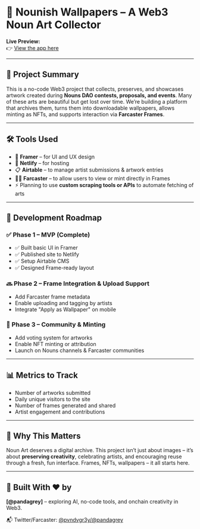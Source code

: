 # 🎨 Nounish Wallpapers – A Web3 Noun Art Collector

**Live Preview:**  
👉 [View the app here](https://glittering-brioche-12d83f.netlify.app)  

---

## 📌 Project Summary

This is a no-code Web3 project that collects, preserves, and showcases artwork created during **Nouns DAO contests, proposals, and events**. Many of these arts are beautiful but get lost over time. We’re building a platform that archives them, turns them into downloadable wallpapers, allows minting as NFTs, and supports interaction via **Farcaster Frames**.

---

## 🛠 Tools Used

- 🧱 **Framer** – for UI and UX design  
- 🔗 **Netlify** – for hosting  
- 📋 **Airtable** – to manage artist submissions & artwork entries  
- 🧙‍♂️ **Farcaster** – to allow users to view or mint directly in Frames  
- ⚡️ Planning to use **custom scraping tools or APIs** to automate fetching of arts

---

## 🚧 Development Roadmap

### ✅ Phase 1 – MVP (Complete)
- ✅ Built basic UI in Framer
- ✅ Published site to Netlify
- ✅ Setup Airtable CMS
- ✅ Designed Frame-ready layout

### 🔜 Phase 2 – Frame Integration & Upload Support
- Add Farcaster frame metadata
- Enable uploading and tagging by artists
- Integrate "Apply as Wallpaper" on mobile

### 🚀 Phase 3 – Community & Minting
- Add voting system for artworks
- Enable NFT minting or attribution
- Launch on Nouns channels & Farcaster communities

---

## 📊 Metrics to Track

- Number of artworks submitted
- Daily unique visitors to the site
- Number of frames generated and shared
- Artist engagement and contributions

---

## 🧠 Why This Matters

Noun Art deserves a digital archive. This project isn’t just about images – it’s about **preserving creativity**, celebrating artists, and encouraging reuse through a fresh, fun interface. Frames, NFTs, wallpapers – it all starts here.

---

## 🧪 Built With ❤️ by
**[@pandagrey]** – exploring AI, no-code tools, and onchain creativity in Web3.  

📬 Twitter/Farcaster: [@pvndvgr3y/@pandagrey](#)


